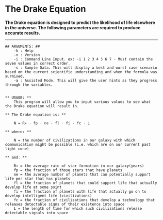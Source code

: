 # The Drake Equation #

**The Drake equation is designed to predict the likelihood of life elsewhere in the universe.
    The following parameters are required to produce accurate results.**

---

    ## ARGUMENTS: ##
        -h : Help
        -v : Version
        -i : Command Line Input. ex: -i 1 2 3 4 5 6 7 - Must contain the seven values in correct order.
        -s : Sample Data. This will display a best and worst case scenario based on the current scientific understanding and when the formula was surmised.
        -a : Assisted Mode. This will give the user hints as they progress through the variables.
            

    ** USAGE: **
        This program will allow you to input various values to see what the Drake equation will result in.

    ** The Drake equation is: **

        N = R∗ ⋅ fp ⋅ ne ⋅ fl ⋅ fi ⋅ fc ⋅ L 

    ** where: **

        N = the number of civilizations in our galaxy with which communication might be possible (i.e. which are on our current past light cone)

    ** and: **

        R∗ = the average rate of star formation in our galaxy(years)
        fp = the fraction of those stars that have planets
        ne = the average number of planets that can potentially support life per star that has planets
        fl = the fraction of planets that could support life that actually develop life at some point
        fi = the fraction of planets with life that actually go on to develop intelligent life (civilizations)
        fc = the fraction of civilizations that develop a technology that releases detectable signs of their existence into space
        L = the length of time for which such civilizations release detectable signals into space